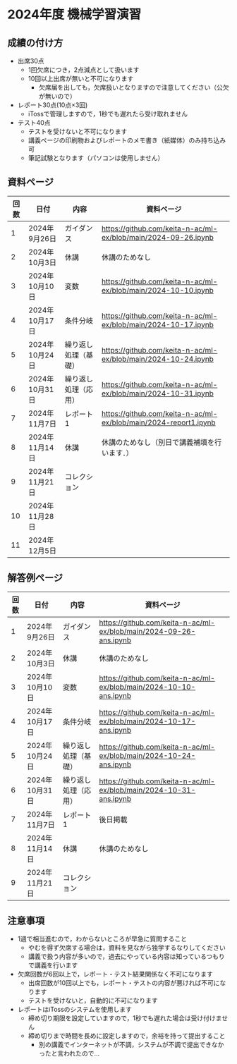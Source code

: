 # 2024年度 機械学習演習

## 成績の付け方
- 出席30点
  - 1回欠席につき，2点減点として扱います
  - 10回以上出席が無いと不可になります
    - 欠席届を出しても，欠席扱いとなりますので注意してください（公欠が無いので）  
- レポート30点(10点×3回)
  - iTossで管理しますので，1秒でも遅れたら受け取れません 
- テスト40点
  - テストを受けないと不可になります 
  - 講義ページの印刷物およびレポートのメモ書き（紙媒体）のみ持ち込み可
  - 筆記試験となります（パソコンは使用しません）

## 資料ページ
| 回数 | 日付         | 内容 | 資料ページ | 
|---|------------|------|---| 
| 1 | 2024年9月26日 | ガイダンス | https://github.com/keita-n-ac/ml-ex/blob/main/2024-09-26.ipynb | 
| 2 | 2024年10月3日 | 休講 | 休講のためなし | 
| 3 | 2024年10月10日 | 変数 | https://github.com/keita-n-ac/ml-ex/blob/main/2024-10-10.ipynb | 
| 4 | 2024年10月17日 | 条件分岐 | https://github.com/keita-n-ac/ml-ex/blob/main/2024-10-17.ipynb | 
| 5 | 2024年10月24日 | 繰り返し処理（基礎） | https://github.com/keita-n-ac/ml-ex/blob/main/2024-10-24.ipynb | 
| 6 | 2024年10月31日 | 繰り返し処理（応用） | https://github.com/keita-n-ac/ml-ex/blob/main/2024-10-31.ipynb | 
| 7 | 2024年11月7日 | レポート1 | https://github.com/keita-n-ac/ml-ex/blob/main/2024-report1.ipynb | 
| 8 | 2024年11月14日 | 休講 | 休講のためなし（別日で講義補填を行います．）| 
| 9 | 2024年11月21日 | コレクション |  | 
| 10 | 2024年11月28日 |  | | 
| 11 | 2024年12月5日 |  | | 

## 解答例ページ
| 回数 | 日付         | 内容 | 資料ページ | 
|---|------------|------|---| 
| 1 | 2024年9月26日 | ガイダンス | https://github.com/keita-n-ac/ml-ex/blob/main/2024-09-26-ans.ipynb | 
| 2 | 2024年10月3日 | 休講 | 休講のためなし | 
| 3 | 2024年10月10日 | 変数 | https://github.com/keita-n-ac/ml-ex/blob/main/2024-10-10-ans.ipynb | 
| 4 | 2024年10月17日 | 条件分岐 | https://github.com/keita-n-ac/ml-ex/blob/main/2024-10-17-ans.ipynb | 
| 5 | 2024年10月24日 | 繰り返し処理（基礎） | https://github.com/keita-n-ac/ml-ex/blob/main/2024-10-24-ans.ipynb | 
| 6 | 2024年10月31日 | 繰り返し処理（応用） | https://github.com/keita-n-ac/ml-ex/blob/main/2024-10-31-ans.ipynb | 
| 7 | 2024年11月7日 | レポート1 | 後日掲載 | 
| 8 | 2024年11月14日 | 休講 | 休講のためなし | 
| 9 | 2024年11月21日 | コレクション |  | 

## 注意事項
- 1週で相当進むので，わからないところが早急に質問すること
  - やむを得ず欠席する場合は，資料を見ながら独学するなりしてください
  - 講義で扱う内容が多いので，過去にやっている内容は知っているつもりで講義を行います
- 欠席回数が6回以上で，レポート・テスト結果関係なく不可になります
  - 出席回数が10回以上でも，レポート・テストの内容が悪ければ不可になります
  - テストを受けないと，自動的に不可になります
- レポートはiTossのシステムを使用します
  - 締め切り期限を設定していますので，1秒でも遅れた場合は受け付けません
  - 締め切りまで時間を長めに設定しますので，余裕を持って提出すること
    - 別の講義でインターネットが不調，システムが不調で提出できなかったと言われたので…  

